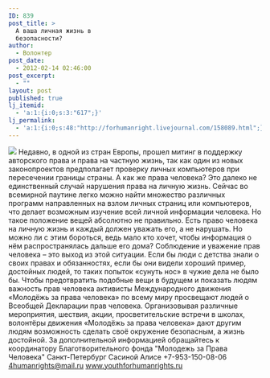 ```yaml
---
ID: 839
post_title: >
  А ваша личная жизнь в
  безопасности?
author:
  - Волонтер
post_date:
  - 2012-02-14 02:46:00
post_excerpt:
  - ""
layout: post
published: true
lj_itemid:
  - 'a:1:{i:0;s:3:"617";}'
lj_permalink:
  - 'a:1:{i:0;s:48:"http://forhumanright.livejournal.com/158089.html";}'
---
```


<img src="http://cs5338.vk.com/u132145096/132409092/x_5b26039f.jpg" /> Недавно, в одной из стран Европы, прошел митинг в поддержку авторского права и права на частную жизнь, так как один из новых законопроектов предполагает проверку личных компьютеров при пересечении границы страны. А как же права человека?
Это далеко не единственный случай нарушения права на личную жизнь. Сейчас во всемирной паутине легко можно найти множество различных программ направленных на взлом личных страниц или компьютеров, что делает возможным изучение всей личной информации человека. Но такое положение вещей абсолютно не правильно. Есть право человека на личную жизнь и каждый должен уважать его, а не нарушать. Но можно ли с этим бороться, ведь мало кто хочет, чтобы информация о нём распространялась дальше его дома?
Соблюдение и уважение прав человека – это выход из этой ситуации. Если бы люди с детства знали о своих правах и обязанностях, если бы они видели хороший пример, достойных людей, то таких попыток «сунуть нос» в чужие дела не было бы. Чтобы предотвратить подобные вещи в будущем и показать людям важность прав человека активисты Международного движения «Молодёжь за права человека» по всему миру просвещают людей о Всеобщей Декларации прав человека. Организовывая различные мероприятия, шествия, акции, просветительские встречи в школах, волонтёры движения «Молодёжь за права человека» дают другим людям возможность сделать своё окружение безопасным, а жизнь достойной.
За дополнительной информацией обращайтесь к координатору
Благотворительного фонда
"Молодежь за Права Человека" Санкт-Петербург 
Сасиной Алисе 
+7-953-150-08-06 
4humanrights@mail.ru
www.youthforhumanrights.ru
